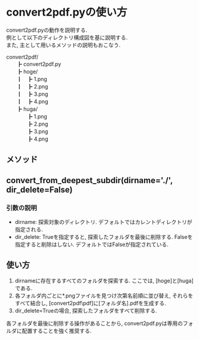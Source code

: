 # convert2pdf.pyの使い方  

convert2pdf.pyの動作を説明する.  
例として以下のディレクトリ構成図を基に説明する.  
また, 主として用いるメソッドの説明もおこなう.  

convert2pdf/  
　　┣ convert2pdf.py  
　　┣ hoge/  
　　┃　┣ 1.png  
　　┃　┣ 2.png  
　　┃　┣ 3.png  
　　┃　┣ 4.png  
　　┣ huga/  
　　　　┣ 1.png  
　　　　┣ 2.png  
　　　　┣ 3.png  
　　　　┣ 4.png  

## メソッド  
## convert_from_deepest_subdir(dirname='./', dir_delete=False)  
### 引数の説明  
- dirname: 探索対象のディレクトリ. デフォルトではカレントディレクトリが指定される.
- dir_delete: Trueを指定すると, 探索したフォルダを最後に削除する. Falseを指定すると削除はしない. デフォルトではFalseが指定されている.

## 使い方  
1. dirnameに存在するすべてのフォルダを探索する. ここでは, \[hoge\]と\[huga\]である.  
2. 各フォルダ内ごとに*.pngファイルを見つけ次第名前順に並び替え, それらをすべて結合し, \[convert2pdf\pdf\]に\[フォルダ名\].pdfを生成する. 
3. dir_delete=Trueの場合, 探索したフォルダをすべて削除する.

各フォルダを最後に削除する操作があることから, convert2pdf.pyは専用のフォルダに配置することを強く推奨する.

